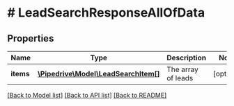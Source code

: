 # # LeadSearchResponseAllOfData

## Properties

Name | Type | Description | Notes
------------ | ------------- | ------------- | -------------
**items** | [**\Pipedrive\Model\LeadSearchItem[]**](LeadSearchItem.md) | The array of leads | [optional]

[[Back to Model list]](../../README.md#models) [[Back to API list]](../../README.md#endpoints) [[Back to README]](../../README.md)
